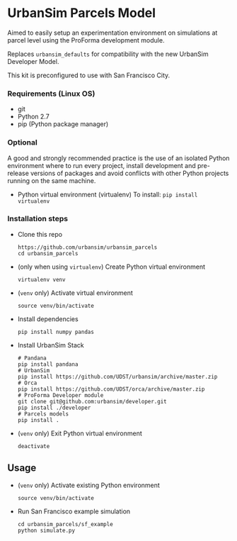 # UrbanSim Parcels Model
Aimed to easily setup an experimentation environment on simulations at parcel level
using the ProForma development module.

Replaces `urbansim_defaults` for compatibility with the new UrbanSim Developer Model.

This kit is preconfigured to use with San Francisco City.

### Requirements (Linux OS)
* git
* Python 2.7
* pip (Python package manager)

### Optional
A good and strongly recommended practice is the use of an isolated Python environment where to
run every project, install development and pre-release versions of packages and avoid
conflicts with other Python projects running on the same machine.

* Python virtual environment (virtualenv)
    To install: `pip install virtualenv`

### Installation steps

* Clone this repo
    ```
    https://github.com/urbansim/urbansim_parcels
    cd urbansim_parcels
    ```
* (only when using `virtualenv`) Create Python virtual environment
    ```
    virtualenv venv
    ```
* (`venv` only) Activate virtual environment
    ```
    source venv/bin/activate
    ```
* Install dependencies
    ```
    pip install numpy pandas
    ```
* Install UrbanSim Stack
    ```
    # Pandana
    pip install pandana
    # UrbanSim
    pip install https://github.com/UDST/urbansim/archive/master.zip
    # Orca
    pip install https://github.com/UDST/orca/archive/master.zip
    # ProForma Developer module
    git clone git@github.com:urbansim/developer.git
    pip install ./developer
    # Parcels models
    pip install .
    ```
* (`venv` only) Exit Python virtual environment
    ```
    deactivate
    ```

## Usage
* (`venv` only) Activate existing Python environment
    ```
    source venv/bin/activate
    ```
* Run San Francisco example simulation
    ```
    cd urbansim_parcels/sf_example
    python simulate.py
    ```
